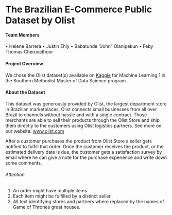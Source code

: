# The Brazilian E-Commerce Public Dataset by Olist

#### Team Members
•	Helene Barrera
•	Justin Ehly
•	Babatunde “John” Olanipekun
•	Feby Thomas Cheruvathoor

#### Project Overview
We chose the Olist dataset(s) available on [Kaggle](https://www.kaggle.com/olistbr/brazilian-ecommerce) for Machine Learning 1 in the Southern Methodist Master of Data Science program.

#### About the Dataset
This dataset was generously provided by Olist, the largest department store in Brazilian marketplaces. Olist connects small businesses from all over Brazil to channels without hassle and with a single contract. Those merchants are able to sell their products through the Olist Store and ship them directly to the customers using Olist logistics partners. See more on our website: www.olist.com

After a customer purchases the product from Olist Store a seller gets notified to fulfill that order. Once the customer receives the product, or the estimated delivery date is due, the customer gets a satisfaction survey by email where he can give a note for the purchase experience and write down some comments.

###### Attention
1. An order might have multiple items.
2. Each item might be fulfilled by a distinct seller.
3. All text identifying stores and partners where replaced by the names of Game of Thrones great houses.
